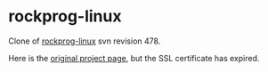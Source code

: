 # rockprog-linux
Clone of [rockprog-linux](https://o28.sischa.net/fifisdr/svn/trunk/Software/User-Software/rockprog-linux/) svn revision 478.

Here is the [original project page](https://o28.sischa.net/fifisdr/trac), but the SSL certificate has expired.

